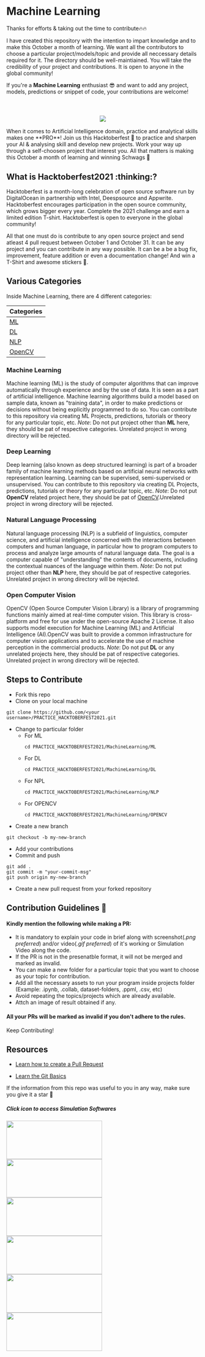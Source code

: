 <h1>Machine Learning</h1>

<p>Thanks for efforts & taking out the time to contribute🔥🔥</p>

<p>I have created this repository with the intention to impart knowledge and to make this October a month of learning. We want all the contributors to choose a particular project/models/topic and provide all neccessary details required for it. The directory should be well-maintiained. You will take the credibility of your project and contributions. It is open to anyone in the global community! </p>


If you're a **Machine Learning** enthusiast :sunglasses: and want to add any project, models, predictions or snippet of code, your contributions are welcome! 

<br>
<h3 align="center">
<a href="https://hacktoberfest.digitalocean.com/"><img src="https://64.media.tumblr.com/7fea346d43dff365ad54f4a33441389f/1473908e7816c915-fe/s540x810/80ecb48ebe2db3aa0b3e2757ce10c71d5b3acbc9.png"></a>
  </h3>
When it comes to Artificial Intelligence domain, practice and analytical skills makes one **PRO**! Join us this Hacktoberfest 🎊 to practice and sharpen your AI & analysing skill and develop new projects. Work your way up through a self-choosen project that interest you. All that matters is making this October a month of learning and winning Schwags 👕

<h2>
 What is Hacktoberfest2021 :thinking:? 
</h2>
Hacktoberfest is a month-long celebration of open source software run by DigitalOcean in partnership with Intel, Deespsource and Appwrite. Hacktoberfest encourages participation in the open source community, which grows bigger every year. Complete the 2021 challenge and earn a limited edition T-shirt. Hacktoberfest is open to everyone in the global community!

All that one must do is contribute to any open source project and send atleast 4 pull request between October 1 and October 31. It can be any project and you can contribute in any way possible. It can be a be a bug fix, improvement, feature addition  or even a documentation change! And win a T-Shirt and awesome stickers :star_struck:.

<h2>
Various Categories
</h2>
Inside Machine Learning, there are 4 different categories:

| Categories                                                    |
| ------------------------------------------------------------- |
| [ML](#machine-learning)                                       |
| [DL](#deep-learning)                                          |
| [NLP](#natural-language-processing)                           |
| [OpenCV](#open-computer-vision)                               |

### Machine Learning
Machine learning (ML) is the study of computer algorithms that can improve automatically through experience and by the use of data. It is seen as a part of artificial intelligence. Machine learning algorithms build a model based on sample data, known as "training data", in order to make predictions or decisions without being explicitly programmed to do so. 
You can contribute to this repository via creating ML Projects, predictions, tutorials or theory for any particular topic, etc.
_Note_: Do not put project other than **ML** here, they should be pat of respective categories. Unrelated project in wrong directory will be rejected.

### Deep Learning
Deep learning (also known as deep structured learning) is part of a broader family of machine learning methods based on artificial neural networks with representation learning. Learning can be supervised, semi-supervised or unsupervised.
You can contribute to this repository via creating DL Projects, predictions, tutorials or theory for any particular topic, etc.
_Note_: Do not put **OpenCV** related project here, they should be pat of [OpenCV](#open-computer-vision).Unrelated project in wrong directory will be rejected.

### Natural Language Processing
Natural language processing (NLP) is a subfield of linguistics, computer science, and artificial intelligence concerned with the interactions between computers and human language, in particular how to program computers to process and analyze large amounts of natural language data. The goal is a computer capable of "understanding" the contents of documents, including the contextual nuances of the language within them.
_Note_: Do not put project other than **NLP** here, they should be pat of respective categories. Unrelated project in wrong directory will be rejected.

### Open Computer Vision
OpenCV (Open Source Computer Vision Library) is a library of programming functions mainly aimed at real-time computer vision. This library is cross-platform and free for use under the open-source Apache 2 License. It also supports model execution for Machine Learning (ML) and Artificial Intelligence (AI).OpenCV was built to provide a common infrastructure for computer vision applications and to accelerate the use of machine perception in the commercial products.
_Note_: Do not put **DL** or any unrelated projects here, they should be pat of respective categories. Unrelated project in wrong directory will be rejected.


## Steps to Contribute
- Fork this repo 
- Clone on your local machine 
```terminal
git clone https://github.com/<your username>/PRACTICE_HACKTOBERFEST2021.git
```
- Change to particular folder
  * For ML
    ```
    cd PRACTICE_HACKTOBERFEST2021/MachineLearning/ML
    ```
  * For DL
    ```
    cd PRACTICE_HACKTOBERFEST2021/MachineLearning/DL
    ```
  * For NPL
    ```
    cd PRACTICE_HACKTOBERFEST2021/MachineLearning/NLP
    ```
  * For OPENCV
    ```
    cd PRACTICE_HACKTOBERFEST2021/MachineLearning/OPENCV
    ```
- Create a new branch 
```terminal
git checkout -b my-new-branch
```
- Add your contributions
- Commit and push

```terminal
git add .
git commit -m "your-commit-msg"
git push origin my-new-branch
```
- Create a new pull request from your forked repository


## Contribution Guidelines 📃

#### Kindly mention the following while making a PR:
* It is mandatory to explain your code in brief along with screenshot(_.png preferred_) and/or video(_.gif preferred_) of it's working  or Simulation Video along the code.
* If the PR is not in the presenatble format, it will not be merged and marked as invalid.
* You can make a new folder for a particular topic that you want to choose as your topic for contribution.
* Add all the necessary assets to run your program inside projects folder (Example: .ipynb, .collab, dataset-folders, .ppml, .csv, etc)
* Avoid repeating the topics/projects which are already available.
* Attch an image of result obtained if any.

#### All your PRs will be marked as invalid if you don't adhere to the rules.

Keep Contributing!

 ## Resources
- [Learn how to create a Pull Request](https://services.github.com/on-demand/intro-to-github/create-pull-request)

- [Learn the Git Basics](https://try.github.io)

If the information from this repo was useful to you in any way, make sure you give it a star 🌟

##### Click icon to access Simulation Softwares

<a href="https://colab.research.google.com/"><img src="https://miro.medium.com/max/776/1*Lad06lrjlU9UZgSTHUoyfA.png" align="left" height="100" width="250" style="object-fit: contain;" /></a>

<a href="https://www.anaconda.com/products/individual"><img src="https://www.pinclipart.com/picdir/big/180-1800785_anaconda-python-logo-clipart.png" align="left" height="100" width="250" style="object-fit: contain;" /></a>

<a href="https://www.tensorflow.org/js"><img src="https://res.cloudinary.com/practicaldev/image/fetch/s--hphDvJfv--/c_imagga_scale,f_auto,fl_progressive,h_420,q_auto,w_1000/https://thepracticaldev.s3.amazonaws.com/i/r4wprep5afe2d6sxma4k.png" align="left" height="100" width="250" style="object-fit: contain;" /></a><br>

<br ><br ><br >

<a href="https://opencv.org/"><img src="https://upload.wikimedia.org/wikipedia/commons/thumb/3/32/OpenCV_Logo_with_text_svg_version.svg/1200px-OpenCV_Logo_with_text_svg_version.svg.png" align="left" height="100" width="250" style="object-fit: contain;" /></a>

<a href="https://www.javatpoint.com/nlp"><img src="https://www.freelancinggig.com/blog/wp-content/uploads/2017/07/Natural-Language-Processing.png" align="left" height="100" width="250" style="object-fit: contain;" /></a>

<a href="https://www.javatpoint.com/deep-learning"><img src="https://cdn-images-1.medium.com/max/2600/1*u9L_UJbV0Qfg1PZQkHna2g.png" align="left" height="100" width="250" style="object-fit: contain;" /></a>
